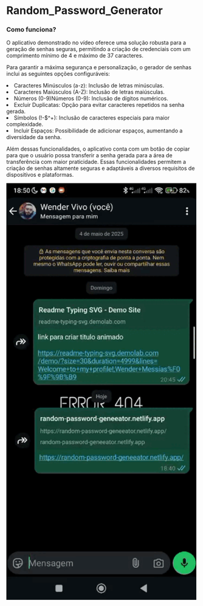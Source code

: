 # Random_Password_Generator

### Como funciona?    
<p>O aplicativo demonstrado no vídeo oferece uma solução robusta para a geração de senhas seguras, permitindo a criação de credenciais com um comprimento mínimo de 4 e máximo de 37 caracteres.</p>
<p>Para garantir a máxima segurança e personalização, o gerador de senhas inclui as seguintes opções configuráveis:
    <li>Caracteres Minúsculos (a-z): Inclusão de letras minúsculas.</li>
    <li>Caracteres Maiúsculos (A-Z): Inclusão de letras maiúsculas.</li>
    <li>Números (0-9)Números (0-9): Inclusão de dígitos numéricos.</li>
    <li>Excluir Duplicatas: Opção para evitar caracteres repetidos na senha gerada.</li>
    <li>Símbolos (!-$^+): Inclusão de caracteres especiais para maior complexidade.</li>
    <li>Incluir Espaços: Possibilidade de adicionar espaços, aumentando a diversidade da senha.</li>
</p>
<p>Além dessas funcionalidades, o aplicativo conta com um botão de copiar para que o usuário possa transferir a senha gerada para a área de transferência com maior praticidade. Essas funcionalidades permitem a criação de senhas altamente seguras e adaptáveis a diversos requisitos de dispositivos e plataformas.</p>

<img alt="random-password-generator" 
     src="./assets/random-password-generator.gif" 
     width="500"
/>
